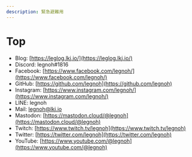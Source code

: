 ```yaml
---
description: 緊急避難用
---
```


# Top

* Blog: [https://leglog.lkj.io/](https://leglog.lkj.io/)
* Discord: legnoh#1816
* Facebook: [https://www.facebook.com/legnoh/](https://www.facebook.com/legnoh/)
* GitHub: [https://github.com/legnoh](https://github.com/legnoh)
* Instagram: [https://www.instagram.com/legnoh/](https://www.instagram.com/legnoh/)
* LINE: legnoh
* Mail: [legnoh@lkj.io](mailto:legnoh@lkj.io)
* Mastodon: [https://mastodon.cloud/@legnoh](https://mastodon.cloud/@legnoh)
* Twitch: [https://www.twitch.tv/legnoh](https://www.twitch.tv/legnoh)
* Twitter: [https://twitter.com/legnoh](https://twitter.com/legnoh)
* YouTube: [https://www.youtube.com/@legnoh](https://www.youtube.com/@legnoh)
